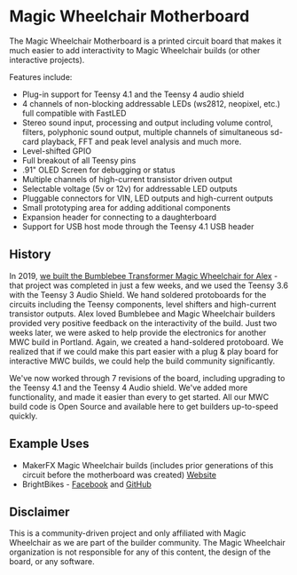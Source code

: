 # Magic Wheelchair Motherboard

The Magic Wheelchair Motherboard is a printed circuit board that makes it much easier to add interactivity to Magic Wheelchair builds (or other interactive projects). 

Features include:
* Plug-in support for Teensy 4.1 and the Teensy 4 audio shield
* 4 channels of non-blocking addressable LEDs (ws2812, neopixel, etc.) full compatible with FastLED
* Stereo sound input, processing and output including volume control, filters, polyphonic sound output, multiple channels of simultaneous sd-card playback, FFT and peak level analysis and much more.
* Level-shifted GPIO
* Full breakout of all Teensy pins
* .91" OLED Screen for debugging or status
* Multiple channels of high-current transistor driven output
* Selectable voltage (5v or 12v) for addressable LED outputs
* Pluggable connectors for VIN, LED outputs and high-current outputs
* Small prototyping area for adding additional components
* Expansion header for connecting to a daughterboard
* Support for USB host mode through the Teensy 4.1 USB header

## History
In 2019, [we built the Bumblebee Transformer Magic Wheelchair for Alex](https://makezine.com/2019/02/08/watch-these-makers-transform-a-wheelchair-into-an-interactive-bumblebee-costume/) - that project was completed in just a few weeks, and we used the Teensy 3.6 with the Teensy 3 Audio Shield. We hand soldered protoboards for the circuits including the Teensy components, level shifters and high-current transistor outputs. Alex loved Bumblebee and Magic Wheelchair builders provided very positive feedback on the interactivity of the build. Just two weeks later, we were asked to help provide the electronics for another MWC build in Portland. Again, we created a hand-soldered protoboard. We realized that if we could make this part easier with a plug & play board for interactive MWC builds, we could help the build community significantly.

We've now worked through 7 revisions of the board, including upgrading to the Teensy 4.1 and the Teensy 4 Audio shield. We've added more functionality, and made it easier than every to get started. All our MWC build code is Open Source and available here to get builders up-to-speed quickly.

## Example Uses
* MakerFX Magic Wheelchair builds (includes prior generations of this circuit before the motherboard was created) [Website](http://www.makerfx.org/magic-wheelchair])
* BrightBikes - [Facebook](www.facebook.com/brightbikesorl) and [GitHub](https://github.com/makerfx/brightbikes)


## Disclaimer
This is a community-driven project and only affiliated with Magic Wheelchair as we are part of the builder community. The Magic Wheelchair organization is not responsible for any of this content, the design of the board, or any software. 
 
